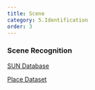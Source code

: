 ```yaml
---
title: Scene
category: 5.Identification
order: 3
---
```



### Scene Recognition

[SUN Database](http://places2.csail.mit.edu/)

[Place Dataset](http://places.csail.mit.edu/)